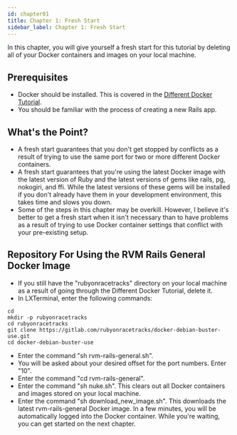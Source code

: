 ```yaml
---
id: chapter01
title: Chapter 1: Fresh Start
sidebar_label: Chapter 1: Fresh Start
---
```


In this chapter, you will give yourself a fresh start for this tutorial by deleting all of your Docker containers and images on your local machine.

## Prerequisites
* Docker should be installed.  This is covered in the [Different Docker Tutorial](https://www.differentdockertutorial.com/).
* You should be familiar with the process of creating a new Rails app.

## What's the Point?
* A fresh start guarantees that you don't get stopped by conflicts as a result of trying to use the same port for two or more different Docker containers.
* A fresh start guarantees that you're using the latest Docker image with the latest version of Ruby and the latest versions of gems like rails, pg, nokogiri, and ffi.  While the latest versions of these gems will be installed if you don't already have them in your development environment, this takes time and slows you down.
* Some of the steps in this chapter may be overkill.  However, I believe it's better to get a fresh start when it isn't necessary than to have problems as a result of trying to use Docker container settings that conflict with your pre-existing setup.

## Repository For Using the RVM Rails General Docker Image
* If you still have the "rubyonracetracks" directory on your local machine as a result of going through the Different Docker Tutorial, delete it.
* In LXTerminal, enter the following commands:
```
cd
mkdir -p rubyonracetracks
cd rubyonracetracks
git clone https://gitlab.com/rubyonracetracks/docker-debian-buster-use.git
cd docker-debian-buster-use
```
* Enter the command "sh rvm-rails-general.sh".
* You will be asked about your desired offset for the port numbers. Enter "10".
* Enter the command "cd rvm-rails-general".
* Enter the command "sh nuke.sh".  This clears out all Docker containers and images stored on your local machine.
* Enter the command "sh download_new_image.sh".  This downloads the latest rvm-rails-general Docker image.  In a few minutes, you will be automatically logged into the Docker container.  While you're waiting, you can get started on the next chapter.
